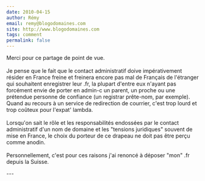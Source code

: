 ```yaml
---
date: 2010-04-15
author: Rémy
email: remy@blogodomaines.com
site: http://www.blogodomaines.com
tags: comment
permalink: false
---
```


<p>Merci pour ce partage de point de vue.<br />
<br />
Je pense que le fait que le contact administratif doive impérativement résider en France freine et freinera encore pas mal de Français de l'étranger qui souhaitent enregistrer leur .fr, la plupart d'entre eux n'ayant pas forcément envie de porter en admin-c un parent, un proche ou une prétendue personne de confiance (un registrar prête-nom, par exemple). Quand au recours à un service de redirection de courrier, c'est trop lourd et trop coûteux pour l'expat' lambda.<br />
<br />
Lorsqu'on sait le rôle et les responsabilités endossées par le contact administratif d'un nom de domaine et les &quot;tensions juridiques&quot; souvent de mise en France, le choix du porteur de ce drapeau ne doit pas être perçu comme anodin. <br />
<br />
Personnellement, c'est pour ces raisons j'ai renoncé à déposer &quot;mon&quot; .fr depuis la Suisse.</p>
---